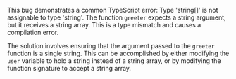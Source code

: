 This bug demonstrates a common TypeScript error: Type 'string[]' is not assignable to type 'string'. The function `greeter` expects a string argument, but it receives a string array. This is a type mismatch and causes a compilation error.

The solution involves ensuring that the argument passed to the `greeter` function is a single string. This can be accomplished by either modifying the `user` variable to hold a string instead of a string array, or by modifying the function signature to accept a string array.